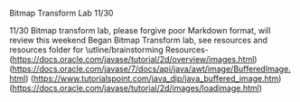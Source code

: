 Bitmap Transform Lab 11/30

11/30 Bitmap transform lab, please forgive poor Markdown format, will review this weekend
  Began Bitmap Transform lab, see resources and resources folder for \utline/brainstorming
Resources- 
(https://docs.oracle.com/javase/tutorial/2d/overview/images.html)
(https://docs.oracle.com/javase/7/docs/api/java/awt/image/BufferedImage.html)
(https://www.tutorialspoint.com/java_dip/java_buffered_image.htm)
(https://docs.oracle.com/javase/tutorial/2d/images/loadimage.html)
